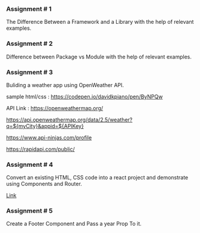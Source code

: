 ### Assignment # 1

The Difference Between a Framework and a Library with the help of relevant examples.

### Assignment # 2

Difference between Package vs Module with the help of relevant examples.

### Assignment # 3

Buliding a weather app using OpenWeather API.

sample html/css : https://codepen.io/davidkpiano/pen/ByNPQw

API Link : https://openweathermap.org/

https://api.openweathermap.org/data/2.5/weather?q=${myCity}&appid=${APIKey}

https://www.api-ninjas.com/profile

https://rapidapi.com/public/

### Assignment # 4

Convert an existing HTML, CSS code into a react project and demonstrate using Components and Router.

[Link](https://luqmanshaban.medium.com/react-router-a-step-by-step-guide-4c5ec964d2e9)

### Assignment # 5
Create a Footer Component and Pass a year Prop To it.



